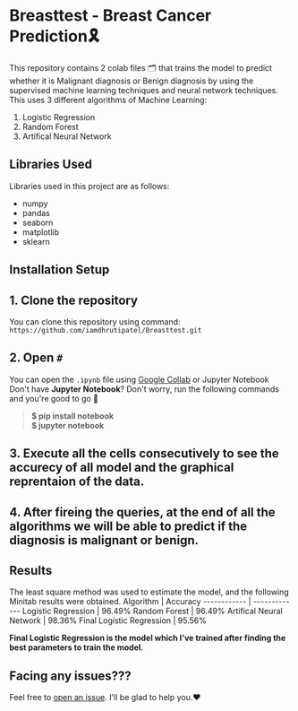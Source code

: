 # Breasttest - Breast Cancer Prediction🎗️
This repository contains 2 colab files 🗂️ that trains the model to predict whether it is Malignant diagnosis or Benign diagnosis by using the supervised machine learning techniques and neural network techniques. This uses 3 different algorithms of Machine Learning:

1. Logistic Regression
2. Random Forest
3. Artifical Neural Network

## Libraries Used
Libraries used in this project are as follows:
- numpy
- pandas
- seaborn
- matplotlib
- sklearn

## Installation Setup
## 1. Clone the repository
You can clone this repository using command: ``https://github.com/iamdhrutipatel/Breasttest.git``

## 2. Open ``#`` <br>
You can open the ``.ipynb`` file using [Google Collab](https://colab.research.google.com/) or Jupyter Notebook 
<br>
Don't have **Jupyter Notebook**? Don't worry, run the following commands and you're good to go 🚀 
<br>
> **$ pip install notebook** <br>
> **$ jupyter notebook**<br>

## 3. Execute all the cells consecutively to see the accurecy of all model and the graphical reprentaion of the data.

## 4. After fireing the queries, at the end of all the algorithms we will be able to predict if the diagnosis is malignant or benign.

## Results
The least square method was used to estimate the model, and the following Minitab results were obtained.
Algorithm | Accuracy
------------ | -------------
Logistic Regression | 96.49%
Random Forest | 96.49%
Artifical Neural Network | 98.36%
Final Logistic Regression | 95.56%

<b>Final Logistic Regression is the model which I've trained after finding the best parameters to train the model.</b>

## Facing any issues???
Feel free to [open an issue](https://github.com/iamdhrutipatel/Breasttest/issues/new?assignees=&labels=Query&title=Query). I'll be glad to help you.❤️






